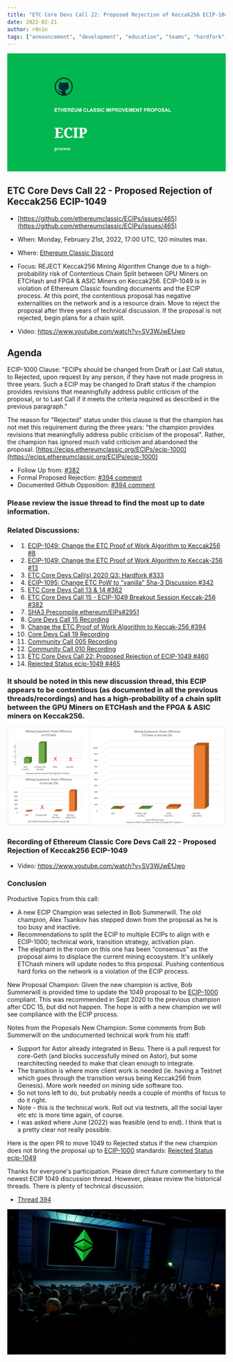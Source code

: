 ```yaml
---
title: "ETC Core Devs Call 22: Proposed Rejection of Keccak256 ECIP-1049"
date: 2022-02-21
author: r0n1n
tags: ["announcement", "development", "education", "teams", "hardfork", "media"]
---
```


![ETC Core Devs Call 22 - Proposed Rejection of Keccak256 ECIP-1049](./ethereum_classic_ecip_wallpaper.png)

## ETC Core Devs Call 22 - Proposed Rejection of Keccak256 ECIP-1049

* [https://github.com/ethereumclassic/ECIPs/issues/465](https://github.com/ethereumclassic/ECIPs/issues/465)

* When: Monday, February 21st, 2022, 17:00 UTC, 120 minutes max.
* Where: [Ethereum Classic Discord](https://ethereumclassic.org/discord)
* Focus: REJECT Keccak256 Mining Algorithm Change due to a high-probability risk of Contentious Chain Split between GPU Miners on ETCHash and FPGA & ASIC Miners on Keccak256. ECIP-1049 is in violation of Ethereum Classic founding documents and the ECIP process. At this point, the contentious proposal has negative externalities on the network and is a resource drain. Move to reject the proposal after three years of technical discussion. If the proposal is not rejected, begin plans for a chain split.
* Video: https://www.youtube.com/watch?v=SV3WJwEfJwo

## Agenda

ECIP-1000 Clause: "ECIPs should be changed from Draft or Last Call status, to Rejected, upon request by any person, if they have not made progress in three years. Such a ECIP may be changed to Draft status if the champion provides revisions that meaningfully address public criticism of the proposal, or to Last Call if it meets the criteria required as described in the previous paragraph."

The reason for "Rejected" status under this clause is that the champion has not met this requirement during the three years: "the champion provides revisions that meaningfully address public criticism of the proposal". Rather, the champion has ignored much valid criticism and abandoned the proposal.
[https://ecips.ethereumclassic.org/ECIPs/ecip-1000](https://ecips.ethereumclassic.org/ECIPs/ecip-1000)

* Follow Up from: [#382](https://github.com/ethereumclassic/ECIPs/issues/382)
* Formal Proposed Rejection: [#394 comment](https://github.com/ethereumclassic/ECIPs/issues/394#issuecomment-1022909537)
* Documented Github Opposition: [#394 comment](https://github.com/ethereumclassic/ECIPs/issues/394#issuecomment-828160552)

### Please review the issue thread to find the most up to date information.

### Related Discussions:
* 1. [ECIP-1049: Change the ETC Proof of Work Algorithm to Keccak256 #8](https://github.com/ethereumclassic/ECIPs/issues/8)
* 2. [ECIP-1049: Change the ETC Proof of Work Algorithm to Keccak-256 #13](https://github.com/ethereumclassic/ECIPs/issues/13)
* 3. [ETC Core Devs Call(s) 2020 Q3: Hardfork #333](https://github.com/ethereumclassic/ECIPs/issues/333)
* 4. [ECIP-1095: Change ETC PoW to "vanilla" Sha-3 Discussion #342](https://github.com/ethereumclassic/ECIPs/issues/342)
* 5. [ETC Core Devs Call 13 & 14 #362](https://github.com/ethereumclassic/ECIPs/issues/362)
* 6. [ETC Core Devs Call 15 - ECIP-1049 Breakout Session Keccak-256 #382](https://github.com/ethereumclassic/ECIPs/issues/382)
* 7. [SHA3 Precompile ethereum/EIPs#2951](https://github.com/ethereum/EIPs/issues/2951)
* 8. [Core Devs Call 15 Recording](https://vimeo.com/464336957)
* 9. [Change the ETC Proof of Work Algorithm to Keccak-256 #394](https://github.com/ethereumclassic/ECIPs/issues/394)
* 10. [Core Devs Call 19 Recording](https://www.youtube.com/watch?v=WySNxZbDEkQ)
* 11. [Community Call 005 Recording](https://www.youtube.com/watch?v=HaDANZN-ZUU&t=1586s)
* 12. [Community Call 010 Recording](https://www.youtube.com/watch?v=6DRZEaKkpb4)
* 13. [ETC Core Devs Call 22: Proposed Rejection of ECIP-1049 #460](https://github.com/ethereumclassic/ECIPs/issues/460)
* 14. [Rejected Status ecip-1049 #465](https://github.com/ethereumclassic/ECIPs/issues/465)

### It should be noted in this new discussion thread, this ECIP appears to be contentious (as documented in all the previous threads/recordings) and has a high-probability of a chain split between the GPU Miners on ETCHash and the FPGA & ASIC miners on Keccak256.

![ETC Core Devs Call 22 - Proposed Rejection of Keccak256 ECIP-1049](./etchash-vs-keccak256.png)

### Recording of Ethereum Classic Core Devs Call 22 - Proposed Rejection of Keccak256 ECIP-1049

* Video: https://www.youtube.com/watch?v=SV3WJwEfJwo

### Conclusion

Productive Topics from this call:
* A new ECIP Champion was selected in Bob Summerwill. The old champion, Alex Tsankov has stepped down from the proposal as he is too busy and inactive.
* Recommendations to split the ECIP to multiple ECIPs to align with e ECIP-1000; technical work, transition strategy, activation plan.
* The elephant in the room on this one has been "consensus" as the proposal aims to displace the current mining ecosystem. It's unlikely ETChash miners will update nodes to this proposal. Pushing contentious hard forks on the network is a violation of the ECIP process.

New Proposal Champion:
Given the new champion is active, Bob Summerwill is provided time to update the 1049 proposal to be [ECIP-1000](https://ecips.ethereumclassic.org/ECIPs/ecip-1000) compliant. This was recommended in Sept 2020 to the previous champion after CDC 15, but did not happen. The hope is with a new champion we will see compliance with the ECIP process.

Notes from the Proposals New Champion:
Some comments from Bob Summerwill on the undocumented technical work from his staff:
* Support for Astor already integrated in Besu.   There is a pull request for core-Geth (and blocks successfully mined on Astor), but some rearchitecting needed to make that clean enough to integrate.
* The transition is where more client work is needed (ie. having a Testnet which goes through the transition versus being Keccak256 from Genesis).   More work needed on mining side software too.
* So not tons left to do, but probably needs a couple of months of focus to do it right.
* Note - this is the technical work.  Roll out via testnets, all the social layer etc etc is more time again, of course.
* I was asked where June (2022) was feasible (end to end).  I think that is a pretty clear not really possible.

Here is the open PR to move 1049 to Rejected status if the new champion does not bring the proposal up to [ECIP-1000](https://ecips.ethereumclassic.org/ECIPs/ecip-1000) standards:
[Rejected Status ecip-1049](https://github.com/ethereumclassic/ECIPs/pull/465)

Thanks for everyone's participation. Please direct future commentary to the newest ECIP 1049 discussion thread. However, please review the historical threads. There is plenty of technical discussion.

* [Thread 394](https://github.com/ethereumclassic/ECIPs/issues/394)

![ETC Core Devs Call 22 - ECIP-1049 Proposed Rejection](./etc_cdc.png)

